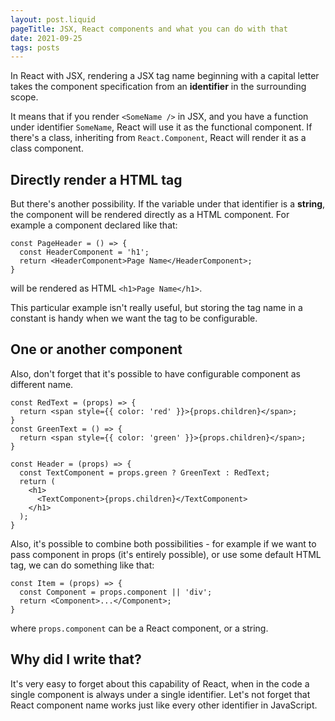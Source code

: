 ```yaml
---
layout: post.liquid
pageTitle: JSX, React components and what you can do with that
date: 2021-09-25
tags: posts
---
```


In React with JSX, rendering a JSX tag name beginning with a capital letter takes the component specification from an **identifier** in the surrounding scope.

It means that if you render `<SomeName />` in JSX, and you have a function under identifier `SomeName`, React will use it as the functional component. If there's a class, inheriting from `React.Component`, React will render it as a class component.

## Directly render a HTML tag

But there's another possibility. If the variable under that identifier is a **string**, the component will be rendered directly as a HTML component. For example a component declared like that:

```
const PageHeader = () => {
  const HeaderComponent = 'h1';
  return <HeaderComponent>Page Name</HeaderComponent>;
}
```
will be rendered as HTML `<h1>Page Name</h1>`.

This particular example isn't really useful, but storing the tag name in a constant is handy when we want the tag to be configurable.

## One or another component

Also, don't forget that it's possible to have configurable component as different name.
```
const RedText = (props) => {
  return <span style={{ color: 'red' }}>{props.children}</span>;
}
const GreenText = () => {
  return <span style={{ color: 'green' }}>{props.children}</span>;
}

const Header = (props) => {
  const TextComponent = props.green ? GreenText : RedText;
  return (
    <h1>
      <TextComponent>{props.children}</TextComponent>
    </h1>
  );
}
```

Also, it's possible to combine both possibilities - for example if we want to pass component in props (it's entirely possible), or use some default HTML tag, we can do something like that:
```
const Item = (props) => {
  const Component = props.component || 'div';
  return <Component>...</Component>;
}
```
where `props.component` can be a React component, or a string.

## Why did I write that?

It's very easy to forget about this capability of React, when in the code a single component is always under a single identifier. Let's not forget that React component name works just like every other identifier in JavaScript.
